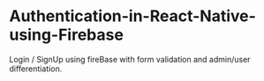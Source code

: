 # Authentication-in-React-Native-using-Firebase
Login / SignUp using fireBase with form validation and admin/user differentiation.
